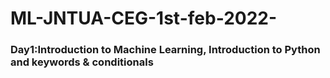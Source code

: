 # ML-JNTUA-CEG-1st-feb-2022-
### Day1:Introduction to Machine Learning, Introduction to Python and keywords & conditionals

